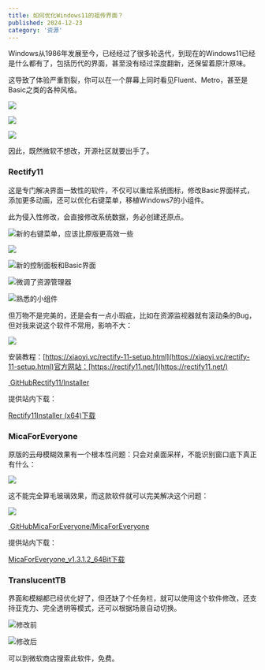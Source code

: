 ```yaml
---
title: 如何优化Windows11的祖传界面？
published: 2024-12-23
category: '资源'
---
```


Windows从1986年发展至今，已经经过了很多轮迭代，到现在的Windows11已经是什么都有了，包括历代的界面，甚至没有经过深度翻新，还保留着原汁原味。

这导致了体验严重割裂，你可以在一个屏幕上同时看见Fluent、Metro，甚至是Basic之类的各种风格。

![](images/image.png)

![](images/image-1.png)

![](images/image-2.png)

因此，既然微软不想改，开源社区就要出手了。

### Rectify11

这是专门解决界面一致性的软件，不仅可以重绘系统图标，修改Basic界面样式，添加更多动画，还可以优化右键菜单，移植Windows7的小组件。

此为侵入性修改，会直接修改系统数据，务必创建还原点。

![](images/image-3.png)新的右键菜单，应该比原版更高效一些

![](images/image-4.png)

![](images/image-5.png)新的控制面板和Basic界面

![](images/image-6.png)微调了资源管理器

![](images/image-7.png)熟悉的小组件

但万物不是完美的，还是会有一点小瑕疵，比如在资源监视器就有滚动条的Bug，但对我来说这个软件不常用，影响不大：

![](images/image-8.png)

安装教程：[https://xiaoyi.vc/rectify-11-setup.html](https://xiaoyi.vc/rectify-11-setup.html)官方网站：[https://rectify11.net/](https://rectify11.net/)

[ GitHub](https://github.com/)[Rectify11/Installer](https://github.com/Rectify11/Installer)  

提供站内下载：

[Rectify11Installer (x64)](https://blog.pinpe.top/wp-content/uploads/2024/12/Rectify11Installer-x64.zip)[下载](https://blog.pinpe.top/wp-content/uploads/2024/12/Rectify11Installer-x64.zip)

### MicaForEveryone

原版的云母模糊效果有一个根本性问题：只会对桌面采样，不能识别窗口底下真正有什么：

![](images/image-9.png)

这不能完全算毛玻璃效果，而这款软件就可以完美解决这个问题：

![](images/image-10.png)

[ GitHub](https://github.com/)[MicaForEveryone/MicaForEveryone](https://github.com/MicaForEveryone/MicaForEveryone)  

提供站内下载：

[MicaForEveryone_v1.3.1.2_64Bit](https://blog.pinpe.top/wp-content/uploads/2024/12/MicaForEveryone_v1.3.1.2_64Bit.7z)[下载](https://blog.pinpe.top/wp-content/uploads/2024/12/MicaForEveryone_v1.3.1.2_64Bit.7z)

### TranslucentTB

界面和模糊都已经优化好了，但还缺了个任务栏，就可以使用这个软件修改，还支持亚克力、完全透明等模式，还可以根据场景自动切换。

![](images/屏幕截图-2024-12-23-230003.png)修改前

![](images/屏幕截图-2024-12-23-230126.png)修改后

可以到微软商店搜索此软件，免费。